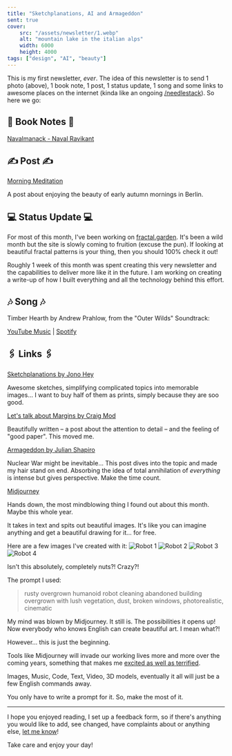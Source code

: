 ```yaml
---
title: "Sketchplanations, AI and Armageddon"
sent: true
cover:
    src: "/assets/newsletter/1.webp"
    alt: "mountain lake in the italian alps"
    width: 6000
    height: 4000
tags: ["design", "AI", "beauty"]
---
```


This is my first newsletter, *ever*. The idea of this newsletter is to send 1 photo (above), 1 book note, 1 post, 1 status update, 1 song and some links to awesome places on the internet (kinda like an ongoing [/needlestack](/needlestack)). So here we go:

##  📖 Book Notes 📖

[Navalmanack - Naval Ravikant](/booknotes/navalmanack)

## ✍️ Post ✍️

[Morning Meditation](/posts/morning-meditation)

A post about enjoying the beauty of early autumn mornings in Berlin. 

## 💻 Status Update 💻

For most of this month, I've been working on [fractal.garden](https://fractal.garden). It's been a wild month but the site is slowly coming to fruition (excuse the pun). If looking at beautiful fractal patterns is your thing, then you should 100% check it out!

Roughly 1 week of this month was spent creating this very newsletter and the capabilities to deliver more like it in the future. I am working on creating a write-up of how I built everything and all the technology behind this effort. 

## 🎶 Song 🎶

Timber Hearth by Andrew Prahlow, from the "Outer Wilds" Soundtrack:
 
[YouTube Music](https://music.youtube.com/watch?v=SPa8bPqQfmo&feature=share) | [Spotify](https://open.spotify.com/track/3BIf974vl0lIEo3EY1XvD1)

## 🖇️ Links 🖇️

[Sketchplanations by Jono Hey](https://sketchplanations.com/)

Awesome sketches, simplifying complicated topics into memorable images... I want to buy half of them as prints, simply because they are soo good.

[Let's talk about Margins by Craig Mod](https://craigmod.com/essays/lets_talk_about_margins/)

Beautifully written – a post about the attention to detail – and the feeling of "good paper". 
This moved me.

[Armageddon by Julian Shapiro](https://www.julian.com/feature/armageddon)

Nuclear War might be inevitable... This post dives into the topic and made my hair stand on end. Absorbing the idea of total annihilation of _everything_ is intense but gives perspective. Make the time count.

[Midjourney](https://www.midjourney.com/home/)

Hands down, the most mindblowing thing I found out about this month. Maybe this whole year.

It takes in text and spits out beautiful images. It's like you can imagine anything and get a beautiful drawing for it... for free. 

Here are a few images I've created with it:
![Robot 1](/assets/midjourney/robot1.webp)
![Robot 2](/assets/midjourney/robot2.webp)
![Robot 3](/assets/midjourney/robot3.webp)
![Robot 4](/assets/midjourney/robot4.webp)


Isn't this absolutely, completely nuts?! Crazy?!

The prompt I used:
> rusty overgrown humanoid robot cleaning abandoned building overgrown with lush vegetation, dust, broken windows, photorealistic, cinematic

My mind was blown by Midjourney. It still is. The possibilities it opens up! Now everybody who knows English can create beautiful art. I mean what?!

However... this is just the beginning. 

Tools like Midjourney will invade our working lives more and more over the coming years, something that makes me [excited as well as terrified](/posts/open-ai-codex). 

Images, Music, Code, Text, Video, 3D models, eventually it all will just be a few English commands away.

You only have to write a prompt for it. So, make the most of it. 

--- 

I hope you enjoyed reading, I set up a feedback form, so if there's anything you would like to add, see changed, have complaints about or anything else, [let me know](https://airtable.com/shro1VeyG4lkNXkx2)!

Take care and enjoy your day!

